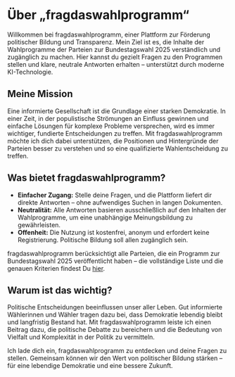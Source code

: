 # Über „frag&shy;das&shy;wahl&shy;pro&shy;gramm“

Willkommen bei fragdaswahlprogramm, einer Plattform zur Förderung politischer Bildung und Transparenz. Mein Ziel ist es, die Inhalte der Wahlprogramme der Parteien zur Bundestagswahl&nbsp;2025 verständlich und zugänglich zu machen. Hier kannst du gezielt Fragen zu den Programmen stellen und klare, neutrale Antworten erhalten – unterstützt durch moderne KI-Technologie.

## Meine Mission
Eine informierte Gesellschaft ist die Grundlage einer starken Demokratie. In einer Zeit, in der populistische Strömungen an Einfluss gewinnen und einfache Lösungen für komplexe Probleme versprechen, wird es immer wichtiger, fundierte Entscheidungen zu treffen. Mit fragdaswahlprogramm möchte ich dich dabei unterstützen, die Positionen und Hintergründe der Parteien besser zu verstehen und so eine qualifizierte Wahlentscheidung zu treffen.

## Was bietet fragdaswahlprogramm?
- **Einfacher Zugang:** Stelle deine Fragen, und die Plattform liefert dir direkte Antworten – ohne aufwendiges Suchen in langen Dokumenten.
- **Neutralität:** Alle Antworten basieren ausschließlich auf den Inhalten der Wahlprogramme, um eine unabhängige Meinungsbildung zu gewährleisten.
- **Offenheit:** Die Nutzung ist kostenfrei, anonym und erfordert keine Registrierung. Politische Bildung soll allen zugänglich sein.

fragdaswahlprogramm berücksichtigt alle Parteien, die ein Programm zur Bundestagswahl&nbsp;2025 veröffentlicht haben – die vollständige Liste und die genauen Kriterien findest Du [hier](/parties).

## Warum ist das wichtig?
Politische Entscheidungen beeinflussen unser aller Leben. Gut informierte Wählerinnen und Wähler tragen dazu bei, dass Demokratie lebendig bleibt und langfristig Bestand hat. Mit fragdaswahlprogramm leiste ich einen Beitrag dazu, die politische Debatte zu bereichern und die Bedeutung von Vielfalt und Komplexität in der Politik zu vermitteln.

Ich lade dich ein, fragdaswahlprogramm zu entdecken und deine Fragen zu stellen. Gemeinsam können wir den Wert von politischer Bildung stärken – für eine lebendige Demokratie und eine bessere Zukunft.

